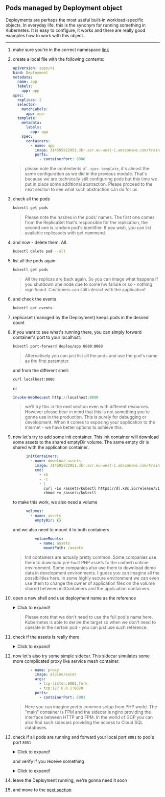 ## Pods managed by Deployment object

Deployments are perhaps the most useful built-in workload-specific objects.
In everyday life, this is the synonym for running something in Kubernetes.
It is easy to configure, it works and there are really good examples
how to work with this object.

---

1. make sure you're in the correct namespace [link](./00_single_pod.md)

2. create a local file with the following contents:

    ```yaml
    apiVersion: apps/v1
    kind: Deployment
    metadata:
      name: app
      labels:
        app: app
    spec:
      replicas: 2
      selector:
        matchLabels:
          app: app
      template:
        metadata:
          labels:
            app: app
        spec:
          containers:
            - name: app
              image: 314595822951.dkr.ecr.eu-west-1.amazonaws.com/training/application:working
              ports:
                - containerPort: 8080
    ```

    > please note the contentents of `.spec.template`, it's almost the same configuration as we did in the previous module. That's because we are technically still configuring pods but this time we put in place some additional abstraction. Please proceed to the next section to see what such abstraction can do for us.

3. check all the pods

    ```bash
    kubectl get pods
    ```

    > Please note the hashes in the pods' names. The first one comes from the ReplicaSet that's responsible for the replication, the second one is random pod's identifier. If you wish, you can list available replicasets with get command.

4. and now - delete them. All.

    ```bash
    kubectl delete pod --all
    ```

5. list all the pods again

    ```bash
    kubectl get pods
    ```

    > All the replicas are back again. So you can image what happens if you shutdown one node due to some hw failure or so - nothing significant. Customers can still interact with the application!

6. and check the events

    ```bash
    kubectl get events
    ```

7. replicaset (managed by the Deployment) keeps pods in the desired count

8. if you want to see what's running there, you can simply forward container's port to your localhost.

    ```bash
    kubectl port-forward deploy/app 8080:8080
    ```

    > Alternatively you can just list all the pods and
    > use the pod's name as the first parameter.

    and from the different shell:

    ```
    curl localhost:8080
    ```

    or

    ```powershell
    Invoke-WebRequest http://localhost:8080
    ```

    > we'll try this in the next section even with different resources. However please bear in mind that this is not something you're gonna use in the production. This is purely for debugging or development. When it comes to exposing your application to the internet - we have better options to achieve this.

9. now let's try to add some init container. This init container will download some assets to the shared emptyDir volume. The same empty dir is shared with the application container.

    ```yaml
          initContainers:
            - name: download-assets
              image: 314595822951.dkr.ecr.eu-west-1.amazonaws.com/training/application:working
              cmd:
                - sh
                - -c
                - |
                  curl -Lo /assets/kubectl https://dl.k8s.io/release/v1.24.0/bin/linux/amd64/kubectl
                  chmod +x /assets/kubectl
    ```

    to make this work, we also need a volume

    ```yaml
          volumes:
            - name: assets
              emptyDir: {}
    ```

    and we also need to mount it to both containers

    ```yaml
              volumeMounts:
                - name: assets
                  mountPath: /assets
    ```

    > Init containers are actually pretty common. Some companies use them to download pre-built PHP assets to the unified runtime environment. Some companies also use them to download demo data in development environments. I guess you can imagine all the possibilities here. In some highly secure environment we can even use them to change the owner of application files on the volume shared between initContainers and the application containers.

10. open a new shell and use deployment name as the reference
    <details>
    <summary>Click to expand!</summary>

    ```bash
    kubectl exec -it deploy/app -- bash
    ```
    </details>

    > Please note that we don't need to use the full pod's name here. Kubernetes is able to derive the target so when we don't need to operate in the certain pod - you can just use such reference.

11. check if the assets is really there

    <details>
    <summary>Click to expand!</summary>

    ```bash
    ls /assets
    ```
    </details>

12. now let's also try some simple sidecar. This sidecar simulates some more complicated proxy like service mesh container. 

    ```yaml
            - name: proxy
              image: alpine/socat
              args:
                - tcp-listen:8081,fork
                - tcp:127.0.0.1:8080
              ports:
                - containerPort: 8081
    ```

    > Here you can imagine pretty common setup from PHP world. The "main" container is FPM and the sidecar is nginx providing the interface between HTTP and FPM. In the world of GCP you can also find such sidecars providing the access to Cloud SQL databases.

13. check if all pods are running and forward your local port `8081` to pod's port `8081`

    <details>
    <summary>Click to expand!</summary>

    ```bash
    kubectl port-forward deploy/app 8081:8081
    ```
    </details>

    and verify if you receive something

    <details>
    <summary>Click to expand!</summary>

    ```bash
    curl localhost:8081
    ```

    or

    ```powershell
    Invoke-WebRequest http://localhost:8081
    ```
    </details>

14. leave the Deployment running, we're gonna need it soon

15. and move to the [next section](./02_simple_service.md)
